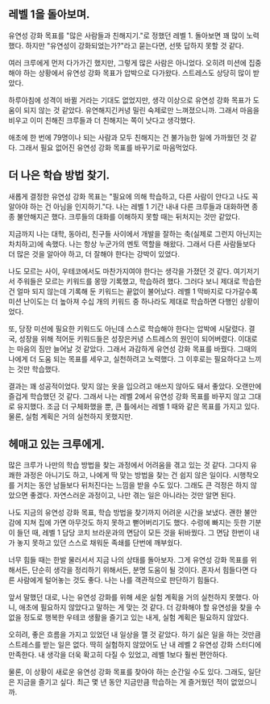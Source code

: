 ## 레벨 1을 돌아보며.

유연성 강화 목표를 "많은 사람들과 친해지기."로 정했던 레벨 1. 돌아보면 꽤 많이 노력했다. 하지만 "유연성이 강화되었는가?"라고 묻는다면, 선뜻 답하지 못할 것 같다.

여러 크루에게 먼저 다가가긴 했지만, 그렇게 많은 사람은 아니었다. 오히려 미션에 집중해야 하는 상황에서 유연성 강화 목표가 압박으로 다가왔다. 스트레스도 상당히 많이 받았다.

하루아침에 성격이 바뀔 거라는 기대도 없었지만, 생각 이상으로 유연성 강화 목표가 도움이 되지 않는 것 같았다. 유연해지긴커녕 밀린 숙제로만 느껴졌으니까. 그래서 마음을 비우고 이미 친해진 크루들과 더 친해지는 쪽이 낫다고 생각했다.

애초에 한 번에 79명이나 되는 사람과 모두 친해지는 건 불가능한 일에 가까웠던 것 같다. 그래서 필요 없어진 유연성 강화 목표를 바꾸기로 마음먹었다.

## 더 나은 학습 방법 찾기.

새롭게 결정한 유연성 강화 목표는 "필요에 의해 학습하고, 다른 사람이 안다고 나도 꼭 알아야 하는 건 아님을 인지하기."다. 나는 레벨 1 기간 내내 다른 크루들과 대화하면 종종 불안해지곤 했다. 크루들의 대화를 이해하지 못할 때는 뒤처지는 것만 같았다.

지금까지 나는 대학, 동아리, 친구들 사이에서 개발을 잘하는 축(실제로 그런지 아닌지는 차치하고)에 속했다. 나는 항상 누군가의 멘토 역할을 해왔다. 그래서 다른 사람들보다 더 많은 것을 알아야 하고, 더 잘해야 한다는 강박이 있었다.

나도 모르는 사이, 우테코에서도 마찬가지여야 한다는 생각을 가졌던 것 같다. 여기저기서 주워들은 모르는 키워드를 몽땅 기록했고, 학습하려 했다. 그러다 보니 제대로 학습한 건 얼마 되지 않는데 기록해 둔 키워드는 끝없이 불어났다. 레벨 1 막바지로 다가갈수록 미션 난이도는 더 높아져 수십 개의 키워드 중 하나라도 제대로 학습하면 다행인 상황이었다.

또, 당장 미션에 필요한 키워드도 아닌데 스스로 학습해야 한다는 압박에 시달렸다. 결국, 성장을 위해 적어둔 키워드들은 성장은커녕 스트레스의 원인이 되어버렸다. 이대로는 마음의 짐만 늘어날 것 같았다. 그래서 과감하게 유연성 강화 목표를 바꿨다. 그때의 나에게 더 도움 되는 목표를 세우고, 실천하려고 노력했다. 그 이후로는 필요하다고 느끼는 것만 학습했다.

결과는 꽤 성공적이었다. 맞지 않는 옷을 입으려고 애쓰지 않아도 돼서 좋았다. 오랜만에 즐겁게 학습했던 것 같다. 그래서 나는 레벨 2에서 유연성 강화 목표를 바꾸지 않고 그대로 유지했다. 조금 더 구체화했을 뿐, 큰 틀에서는 레벨 1 때와 같은 목표를 가지고 있다. 물론, 실험 계획은 거의 실천하지 못했지만.

## 헤매고 있는 크루에게.

많은 크루가 나만의 학습 방법을 찾는 과정에서 어려움을 겪고 있는 것 같다. 그다지 유쾌한 과정은 아니기도 하고, 나에게 딱 맞는 방법을 찾는 건 쉽지 않은 일이다. 시행착오를 거치는 동안 남들보다 뒤처진다는 느낌을 받을 수도 있다. 그래도 큰 걱정은 하지 않았으면 좋겠다. 자연스러운 과정이고, 나만 겪는 일은 아니라는 것만 알면 된다.

나도 지금의 유연성 강화 목표, 학습 방법을 찾기까지 어려운 시간을 보냈다. 괜한 불안감에 지쳐 집에 가면 아무것도 하지 못하고 뻗어버리기도 했다. 수렁에 빠지는 듯한 기분이 들던 때, 레벨 1 담당 코치 브라운과의 면담이 모든 것을 뒤바꿨다. 그 면담 한번이 내가 놓지 못하고 있던 스스로 채워둔 족쇄를 단번에 깨부쉈다.

너무 힘들 때는 한발 물러서서 지금 나의 상태를 돌아보자. 그게 유연성 강화 목표를 위해서든, 단순히 생각을 정리하기 위해서든, 분명 도움이 될 것이다. 혼자서 힘들다면 다른 사람에게 털어놓는 것도 좋다. 나는 나를 객관적으로 판단하기 힘들다.

앞서 말했던 대로, 나는 유연성 강화를 위해 세운 실험 계획을 거의 실천하지 못했다. 아니, 애초에 필요하지 않았다고 말하는 게 맞는 것 같다. 더 강화해야 할 유연성을 찾을 수 없을 정도로 행복한 우테코 생활을 즐기고 있는 내게, 실험 계획은 필요하지 않았다.

오히려, 좋은 흐름을 가지고 있었던 내 일상을 깰 것 같았다. 하기 싫은 일을 하는 것만큼 스트레스를 받는 일은 없다. 딱히 실험하지 않았어도 난 내 레벨 2 유연성 강화 스터디에 만족한다. 내 생각을 더욱 확고히 다질 수 있었고, 레벨 1보다 훨씬 편안하다.

물론, 이 상황이 새로운 유연성 강화 목표를 찾아야 하는 순간일 수도 있다. 그래도, 일단은 지금을 즐기고 싶다. 최근 몇 년 동안 지금만큼 학습하는 게 즐거웠던 적이 없었으니까.
